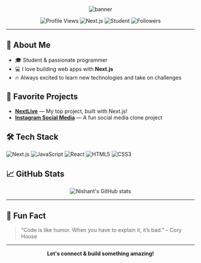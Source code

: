 <!-- Banner -->
<p align="center">
  <img src="https://capsule-render.vercel.app/api?type=waving&height=300&color=gradient&text=Hi%20I%20Am%20Nishant%20Sharma" alt="banner"/>
</p>

<!-- Badges -->
<p align="center">
  <img src="https://komarev.com/ghpvc/?username=npmnishantsharma&label=Profile%20views&color=0e75b6&style=flat" alt="Profile Views"/>
  <img src="https://img.shields.io/badge/Next.js-000?style=flat-square&logo=nextdotjs&logoColor=white" alt="Next.js"/>
  <img src="https://img.shields.io/badge/Student-009688?style=flat-square&logo=google-classroom&logoColor=white" alt="Student"/>
  <img src="https://img.shields.io/github/followers/npmnishantsharma?label=Followers&style=flat-square" alt="Followers"/>
</p>

---

## 👋 About Me

- 🎓 Student & passionate programmer
- 💻 I love building web apps with **Next.js**
- 🔥 Always excited to learn new technologies and take on challenges

## 🚀 Favorite Projects

- [**NextLive**](https://github.com/npmnishantsharma/NextLive) &mdash; My top project, built with Next.js!
- [**Instagram Social Media**](https://github.com/npmnishantsharma/instagram-social-media) &mdash; A fun social media clone project

## 🛠 Tech Stack

![Next.js](https://img.shields.io/badge/Next.js-000?style=flat-square&logo=nextdotjs&logoColor=white)
![JavaScript](https://img.shields.io/badge/JavaScript-F7DF1E?style=flat-square&logo=javascript&logoColor=black)
![React](https://img.shields.io/badge/React-20232A?style=flat-square&logo=react&logoColor=61DAFB)
![HTML5](https://img.shields.io/badge/HTML5-e34c26?style=flat-square&logo=html5&logoColor=white)
![CSS3](https://img.shields.io/badge/CSS3-1572B6?style=flat-square&logo=css3&logoColor=white)

## 📈 GitHub Stats

<p align="center">
  <img src="https://github-readme-stats.vercel.app/api?username=npmnishantsharma&show_icons=true&theme=radical" alt="Nishant's GitHub stats"/>
</p>

---

## 🌱 Fun Fact

> “Code is like humor. When you have to explain it, it’s bad.” – Cory House

---

<p align="center">
  <b>Let's connect & build something amazing!</b>
</p>
